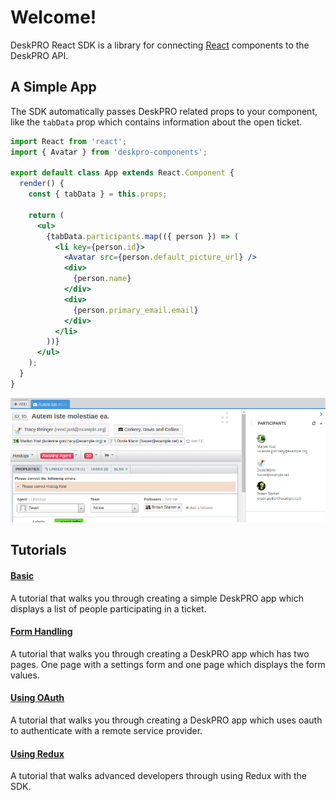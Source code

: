 # Welcome!
DeskPRO React SDK is a library for connecting [React](https://reactjs.org/) components to the DeskPRO API.

## A Simple App
The SDK automatically passes DeskPRO related props to your component, like the `tabData` prop which contains information about the open ticket.

```jsx
import React from 'react';
import { Avatar } from 'deskpro-components';

export default class App extends React.Component {
  render() {
    const { tabData } = this.props;
    
    return (
      <ul>
        {tabData.participants.map(({ person }) => (
          <li key={person.id}>
            <Avatar src={person.default_picture_url} />
            <div>
              {person.name}
            </div>
            <div>
              {person.primary_email.email}
            </div>
          </li>
        ))}
      </ul>
    );
  }
}
```

![screenshot](/images/tutorials/basic-1.png)

## Tutorials

#### [Basic](/pages/tutorials/basic)
A tutorial that walks you through creating a simple DeskPRO app which displays a list of people participating in a ticket.

#### [Form Handling](/pages/tutorials/form)
A tutorial that walks you through creating a DeskPRO app which has two pages. One page with a settings form and one page which displays the form values.

#### [Using OAuth](/pages/tutorials/oauth)
A tutorial that walks you through creating a DeskPRO app which uses oauth to authenticate with a remote service provider.

#### [Using Redux](/pages/tutorials/redux)
A tutorial that walks advanced developers through using Redux with the SDK.
